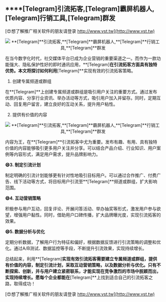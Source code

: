 ## ****[Telegram]**引流拓客,**[Telegram]**霸屏机器人,**[Telegram]**行销工具,**[Telegram]**群发**

[😍想了解推广相关软件的朋友请登录 http://www.vst.tw](http://www.vst.tw)

 <center><img src="https://vst.tw/MP4/tuiguang/png/4.png" alt="**[Telegram]**引流拓客,**[Telegram]**霸屏机器人,**[Telegram]**行销工具,**[Telegram]**群发"></center>

在当今数字化时代，社交媒体平台已成为企业营销的重要渠道之一。而作为一款功能强大、隐私保护性好的即时通讯应用，**[Telegram]**在引流拓客方面具有独特优势。本文将探讨如何利用**[Telegram]**实现有效的引流拓客策略。

1. 创建专属频道或群组

在**[Telegram]**上创建专属频道或群组是吸引用户关注的重要方式。通过发布优质内容、分享行业资讯、举办活动等方式，吸引用户加入并留存。同时，定期互动、回复用户留言，建立良好的互动关系，提升用户粘性。

2. 提供有价值的内容

 <center><img src="https://vst.tw/MP4/tuiguang/png/2.png" alt="**[Telegram]**引流拓客,**[Telegram]**霸屏机器人,**[Telegram]**行销工具,**[Telegram]**群发"></center>

内容为王，在**[Telegram]**引流拓客中尤为重要。发布有趣、有用、具有独特价值的内容能够吸引更多用户关注并分享。可以结合产品介绍、行业知识、用户案例等内容形式，满足用户需求，提升品牌影响力。

**😄3. 制定引流计划**

制定明确的引流计划能够更有针对性地吸引目标用户。可以通过合作推广、付费广告、线下活动等方式，将目标用户引流至**[Telegram]**频道或群组，扩大影响范围。

**😄4. 互动营销策略**

积极参与用户互动，回复评论、开展问答活动、举办抽奖等形式，激发用户参与欲望，增强用户黏性。同时，借助用户口碑传播，扩大品牌曝光度，实现引流拓客的效果。

**😄5. 数据分析与优化**

定期分析数据，了解用户行为特征和偏好，根据数据反馈进行引流策略的调整和优化。通过A/B测试、数据监控等手段，不断提升引流效果，实现持续增长。

总结起来，利用**[Telegram]**实现有效引流拓客需要建立专属频道或群组，提供有价值的内容，制定引流计划，采取互动营销策略，以及数据分析与优化。只有不断探索、创新，并与用户建立紧密联系，才能实现在竞争激烈的市场中脱颖而出，实现持续增长。愿每个企业都能在**[Telegram]**上找到适合自己的引流拓客之路，取得成功！

[😍想了解推广相关软件的朋友请登录 http://www.vst.tw](http://www.vst.tw)



